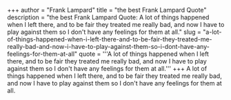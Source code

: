 +++
author = "Frank Lampard"
title = "the best Frank Lampard Quote"
description = "the best Frank Lampard Quote: A lot of things happened when I left there, and to be fair they treated me really bad, and now I have to play against them so I don't have any feelings for them at all."
slug = "a-lot-of-things-happened-when-i-left-there-and-to-be-fair-they-treated-me-really-bad-and-now-i-have-to-play-against-them-so-i-dont-have-any-feelings-for-them-at-all"
quote = '''A lot of things happened when I left there, and to be fair they treated me really bad, and now I have to play against them so I don't have any feelings for them at all.'''
+++
A lot of things happened when I left there, and to be fair they treated me really bad, and now I have to play against them so I don't have any feelings for them at all.
